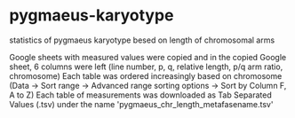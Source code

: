 # pygmaeus-karyotype
statistics of pygmaeus karyotype besed on length of chromosomal arms

Google sheets with measured values were copied and in the copied Google sheet, 6 columns were left (line number, p, q, relative length, p/q arm ratio, chromosome)
Each table was ordered increasingly based on chromosome (Data -> Sort range -> Advanced range sorting options -> Sort by Column F, A to Z)
Each table of measurements was downloaded as Tab Separated Values (.tsv) under the name 'pygmaeus_chr_length_metafasename.tsv'

